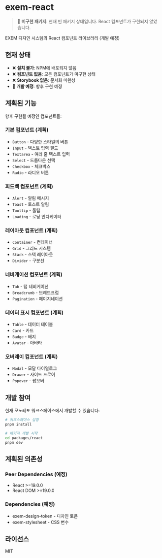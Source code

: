 # exem-react

> 🚧 **미구현 패키지**: 현재 빈 패키지 상태입니다. React 컴포넌트가 구현되지 않았습니다.

EXEM 디자인 시스템의 React 컴포넌트 라이브러리 (개발 예정)

## 현재 상태

- ❌ **설치 불가**: NPM에 배포되지 않음
- ❌ **컴포넌트 없음**: 모든 컴포넌트가 미구현 상태
- ❌ **Storybook 없음**: 문서화 미완성
- 🚧 **개발 예정**: 향후 구현 예정

## 계획된 기능

향후 구현될 예정인 컴포넌트들:

### 기본 컴포넌트 (계획)
- `Button` - 다양한 스타일의 버튼
- `Input` - 텍스트 입력 필드
- `Textarea` - 여러 줄 텍스트 입력
- `Select` - 드롭다운 선택
- `Checkbox` - 체크박스
- `Radio` - 라디오 버튼

### 피드백 컴포넌트 (계획)
- `Alert` - 알림 메시지
- `Toast` - 토스트 알림
- `Tooltip` - 툴팁
- `Loading` - 로딩 인디케이터

### 레이아웃 컴포넌트 (계획)
- `Container` - 컨테이너
- `Grid` - 그리드 시스템
- `Stack` - 스택 레이아웃
- `Divider` - 구분선

### 네비게이션 컴포넌트 (계획)
- `Tab` - 탭 네비게이션
- `Breadcrumb` - 브레드크럼
- `Pagination` - 페이지네이션

### 데이터 표시 컴포넌트 (계획)
- `Table` - 데이터 테이블
- `Card` - 카드
- `Badge` - 배지
- `Avatar` - 아바타

### 오버레이 컴포넌트 (계획)
- `Modal` - 모달 다이얼로그
- `Drawer` - 사이드 드로어
- `Popover` - 팝오버

## 개발 참여

현재 모노레포 워크스페이스에서 개발할 수 있습니다:

```bash
# 워크스페이스 설정
pnpm install

# 패키지 개발 시작
cd packages/react
pnpm dev
```

## 계획된 의존성

### Peer Dependencies (예정)
- React >=19.0.0
- React DOM >=19.0.0

### Dependencies (예정)
- exem-design-token - 디자인 토큰
- exem-stylesheet - CSS 변수

## 라이선스

MIT